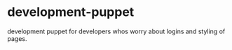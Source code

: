 # development-puppet
development puppet for developers whos worry about logins and styling of pages.
